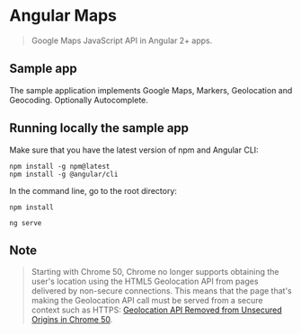 # Angular Maps
> Google Maps JavaScript API in Angular 2+ apps.

## Sample app
The sample application implements Google Maps, Markers, Geolocation and Geocoding. Optionally Autocomplete.

## Running locally the sample app
Make sure that you have the latest version of npm and Angular CLI:
```Shell
npm install -g npm@latest
npm install -g @angular/cli
```
In the command line, go to the root directory:
```Shell
npm install

ng serve
```

## Note
>Starting with Chrome 50, Chrome no longer supports obtaining the user's location using the HTML5 Geolocation API from pages delivered by non-secure connections. This means that the page that's making the Geolocation API call must be served from a secure context such as HTTPS: [Geolocation API Removed from Unsecured Origins in Chrome 50](https://developers.google.com/web/updates/2016/04/geolocation-on-secure-contexts-only).
